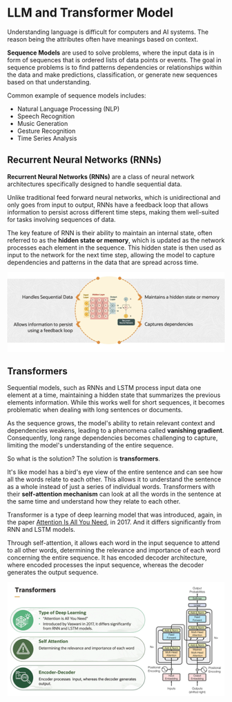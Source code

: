 # LLM and Transformer Model

Understanding language is difficult for computers and AI systems. The reason being the attributes often have meanings based on context.

**Sequence Models** are used to solve problems, where the input data is in form of sequences that is ordered lists of data points or events. The goal in sequence problems is to find patterns dependencies or relationships within the data and make predictions, classification, or generate new sequences based on that understanding.

Common example of sequence models includes:
- Natural Language Processing (NLP)
- Speech Recognition
- Music Generation
- Gesture Recognition
- Time Series Analysis

## Recurrent Neural Networks (RNNs)

**Recurrent Neural Networks (RNNs)** are a class of neural network architectures specifically designed to handle sequential data. 

Unlike traditional feed forward neural networks, which is unidirectional and only goes from input to output, RNNs have a feedback loop that allows information to persist across different time steps, making them well-suited for tasks involving sequences of data.

The key feature of RNN is their ability to maintain an internal state, often referred to as the **hidden state or memory**, which is updated as the network processes each element in the sequence. This hidden state is then used as input to the network for the next time step, allowing the model to capture dependencies and patterns in the data that are spread across time. 

![Recurrent Neural Networks (RNNs)](../images/rrns.png)

## Transformers

Sequential models, such as RNNs and LSTM process input data one element at a time, maintaining a hidden state that summarizes the previous elements information. While this works well for short sequences, it becomes problematic when dealing with long sentences or documents. 

As the sequence grows, the model's ability to retain relevant context and dependencies weakens, leading to a phenomena called **vanishing gradient**. Consequently, long range dependencies becomes challenging to capture, limiting the model's understanding of the entire sequence.

So what is the solution? The solution is **transformers**. 

It's like model has a bird's eye view of the entire sentence and can see how all the words relate to each other. This allows it to understand the sentence as a whole instead of just a series of individual words. Transformers with their **self-attention mechanism** can look at all the words in the sentence at the same time and understand how they relate to each other.

Transformer is a type of deep learning model that was introduced, again, in the paper [Attention Is All You Need](https://arxiv.org/abs/1706.03762), in 2017. And it differs significantly from RNN and LSTM models.

Through self-attention, it allows each word in the input sequence to attend to all other words, determining the relevance and importance of each word concerning the entire sequence. It has encoded decoder architecture, where encoded processes the input sequence, whereas the decoder generates the output sequence. 

![Transformers](../images/transformers.png)